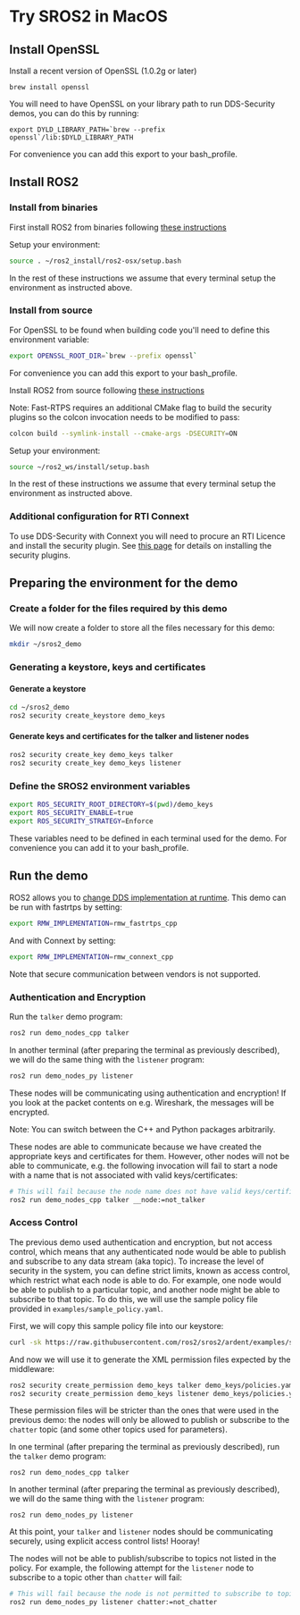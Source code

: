 # Try SROS2 in MacOS 

## Install OpenSSL

Install a recent version of OpenSSL (1.0.2g or later)

```
brew install openssl
```

You will need to have OpenSSL on your library path to run DDS-Security demos, you can do this by running:
```
export DYLD_LIBRARY_PATH=`brew --prefix openssl`/lib:$DYLD_LIBRARY_PATH
```
For convenience you can add this export to your bash_profile.

## Install ROS2

### Install from binaries 

First install ROS2 from binaries following [these instructions](https://github.com/ros2/ros2/wiki/OSX-Install-Binary)


Setup your environment:
```bash
source . ~/ros2_install/ros2-osx/setup.bash
``` 

In the rest of these instructions we assume that every terminal setup the environment as instructed above.


### Install from source

For OpenSSL to be found when building code you'll need to define this environment variable:
```bash
export OPENSSL_ROOT_DIR=`brew --prefix openssl`
```
For convenience you can add this export to your bash_profile.

Install ROS2 from source following [these instructions](https://github.com/ros2/ros2/wiki/OSX-Development-Setup)

Note: Fast-RTPS requires an additional CMake flag to build the security plugins so the colcon invocation needs to be modified to pass:
```bash
colcon build --symlink-install --cmake-args -DSECURITY=ON
```

Setup your environment:
```bash
source ~/ros2_ws/install/setup.bash
``` 

In the rest of these instructions we assume that every terminal setup the environment as instructed above.

### Additional configuration for RTI Connext

To use DDS-Security with Connext you will need to procure an RTI Licence and install the security plugin.
See [this page](https://github.com/ros2/ros2/wiki/Install-Connext-Security-Plugins) for details on installing the security plugins.

## Preparing the environment for the demo

### Create a folder for the files required by this demo

We will now create a folder to store all the files necessary for this demo:

```bash
mkdir ~/sros2_demo
```

### Generating a keystore, keys and certificates

#### Generate a keystore

```bash
cd ~/sros2_demo
ros2 security create_keystore demo_keys
```

#### Generate keys and certificates for the talker and listener nodes

```bash
ros2 security create_key demo_keys talker
ros2 security create_key demo_keys listener
```

### Define the SROS2 environment variables

```bash
export ROS_SECURITY_ROOT_DIRECTORY=$(pwd)/demo_keys
export ROS_SECURITY_ENABLE=true
export ROS_SECURITY_STRATEGY=Enforce
```

These variables need to be defined in each terminal used for the demo. For convenience you can add it to your bash_profile.

## Run the demo

ROS2 allows you to [change DDS implementation at runtime](https://github.com/ros2/ros2/wiki/Working-with-multiple-RMW-implementations).
This demo can be run with fastrtps by setting:
```bash
export RMW_IMPLEMENTATION=rmw_fastrtps_cpp
```
And with Connext by setting:
```bash
export RMW_IMPLEMENTATION=rmw_connext_cpp
```

Note that secure communication between vendors is not supported.

### Authentication and Encryption

Run the `talker` demo program:

```bash
ros2 run demo_nodes_cpp talker
```

In another terminal (after preparing the terminal as previously described), we will do the same thing with the `listener` program:
```bash
ros2 run demo_nodes_py listener
```

These nodes will be communicating using authentication and encryption!
If you look at the packet contents on e.g. Wireshark, the messages will be encrypted.

Note: You can switch between the C++ and Python packages arbitrarily.

These nodes are able to communicate because we have created the appropriate keys and certificates for them.
However, other nodes will not be able to communicate, e.g. the following invocation will fail to start a node with a name that is not associated with valid keys/certificates:

```bash
# This will fail because the node name does not have valid keys/certificates
ros2 run demo_nodes_cpp talker __node:=not_talker
```


### Access Control

The previous demo used authentication and encryption, but not access control, which means that any authenticated node would be able to publish and subscribe to any data stream (aka topic).
To increase the level of security in the system, you can define strict limits, known as access control, which restrict what each node is able to do.
For example, one node would be able to publish to a particular topic, and another node might be able to subscribe to that topic.
To do this, we will use the sample policy file provided in `examples/sample_policy.yaml`.

First, we will copy this sample policy file into our keystore:

```bash
curl -sk https://raw.githubusercontent.com/ros2/sros2/ardent/examples/sample_policy.yaml -o ./demo_keys/policies.yaml
```

And now we will use it to generate the XML permission files expected by the middleware:

```bash
ros2 security create_permission demo_keys talker demo_keys/policies.yaml
ros2 security create_permission demo_keys listener demo_keys/policies.yaml
```

These permission files will be stricter than the ones that were used in the previous demo: the nodes will only be allowed to publish or subscribe to the `chatter` topic (and some other topics used for parameters).

In one terminal (after preparing the terminal as previously described), run the `talker` demo program:

```
ros2 run demo_nodes_cpp talker
```

In another terminal (after preparing the terminal as previously described), we will do the same thing with the `listener` program:

```
ros2 run demo_nodes_py listener
```

At this point, your `talker` and `listener` nodes should be communicating securely, using explicit access control lists!
Hooray!

The nodes will not be able to publish/subscribe to topics not listed in the policy.
For example, the following attempt for the `listener` node to subscribe to a topic other than `chatter` will fail:

```bash
# This will fail because the node is not permitted to subscribe to topics other than chatter.
ros2 run demo_nodes_py listener chatter:=not_chatter
```
